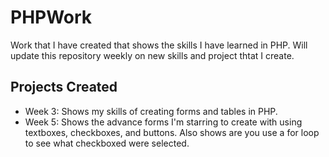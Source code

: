 # PHPWork

Work that I have created that shows the skills I have learned in PHP. Will update this repository weekly on new skills and project thtat I create.

## Projects Created

- Week 3: Shows my skills of creating forms and tables in PHP.
- Week 5: Shows the advance forms I'm starring to create with using textboxes, checkboxes, and buttons. Also shows are you use a for loop to see what checkboxed               were selected.
